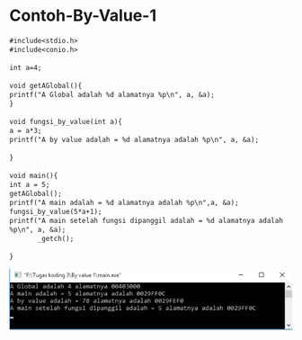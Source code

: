 # Contoh-By-Value-1
    #include<stdio.h>
    #include<conio.h>

    int a=4;

    void getAGlobal(){
    printf("A Global adalah %d alamatnya %p\n", a, &a);
    }

    void fungsi_by_value(int a){
    a = a*3;
    printf("A by value adalah = %d alamatnya adalah %p\n", a, &a);

    }

    void main(){
    int a = 5;
    getAGlobal();
    printf("A main adalah = %d alamatnya adalah %p\n",a, &a);
    fungsi_by_value(5*a+1);
    printf("A main setelah fungsi dipanggil adalah = %d alamatnya adalah %p\n", a, &a);
           _getch();

    }
   ![img](https://raw.githubusercontent.com/BambangPriam/Contoh-By-Value-1/master/By%20Value%201.png)
